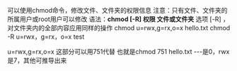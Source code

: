 可以使用chmod命令，修改文件、文件夹的权限信息
注意：只有文件、文件夹的所属用户或root用户可以修改
语法：**chmod [-R] 权限 文件或文件夹**
选项 [-R] ，对文件夹内的全部内容应用同样的操作
chmod u=rwx,g=rx,o=x hello.txt 
chmod -R u=rwx，g=rx，o=x test

u=rwx,g=rx,o=x 这部分可以用751代替
也就是chmod 751 hello.txt
---是0，rwx是7，其他可推导出来